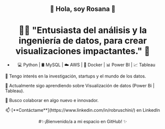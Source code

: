 
<div align="center">

## 👋 Hola, soy Rosana 👋

# 👩‍💻 "Entusiasta del análisis y la ingeniería de datos, para crear visualizaciones impactantes." 🚀

- 💻 Python | 🛢️ MySQL | ☁️ AWS | 🐳 Docker | 📊 Power BI | 📈 Tableau

</div>


👀 Tengo interés en la investigación, startups y el mundo de los datos.

🌱 Actualmente sigo aprendiendo sobre Visualización de datos (Power Bi | Tableau).

💞️ Busco colaborar en algo nuevo e innovador.

<div align="center">
📫 [**Contáctame**](https://www.linkedin.com/in/robruschini/) en LinkedIn


#✨¡Bienvenido/a a mi espacio en GitHub! ✨
</div>





